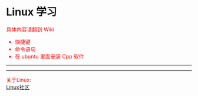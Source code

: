 # Linux 学习

<font color=red>具体内容请翻到 Wiki

- 快捷键
- 命令语句
- 在 ubuntu 里面安装 Cpp 软件
***
***
关于Linux:<br>
[Linux社区](https://wiki.ubuntu.org.cn/Ubuntu%E6%A1%8C%E9%9D%A2%E5%85%A5%E9%97%A8%E6%8C%87%E5%8D%97)
